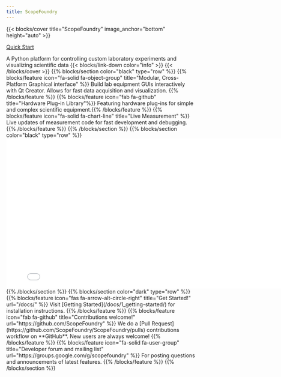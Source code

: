 ```yaml
---
title: ScopeFoundry
---
```


{{< blocks/cover title="ScopeFoundry" image_anchor="bottom" height="auto" >}}
<!--
<a class="btn btn-lg btn-primary me-3 mb-4" href="/docs/"> Learn More <i class="fa-solid fa-list ms-2 "></i>
</a>
--!>
<a class="btn btn-lg btn-secondary me-3 mb-4" href="/docs/1_getting-started">
  Quick Start <i class="fas fa-arrow-alt-circle-right ms-2"></i>
</a>

<p class="lead mt-5">A Python platform for controlling custom laboratory experiments and visualizing scientific data


{{< blocks/link-down color="info" >}}
{{< /blocks/cover >}}








{{% blocks/section color="black" type="row" %}}



{{% blocks/feature icon="fa-solid fa-object-group" title="Modular, Cross-Platform Graphical interface" %}}
Build lab equipment GUIs interactively with Qt Creator. Allows for fast data acquisition and visualization. {{% /blocks/feature %}}

{{% blocks/feature icon="fab fa-github" title="Hardware Plug-in Library"%}}
Featuring hardware plug-ins for simple and complex scientific equipment.{{% /blocks/feature %}}

{{% blocks/feature icon="fa-solid fa-chart-line" title="Live Measurement" %}}
Live updates of measurement code for fast development and debugging.
{{% /blocks/feature %}}


{{% /blocks/section %}}





{{% blocks/section color="black" type="row" %}}

<iframe width="800" height="400" src="//www.youtube.com/embed/kd8OitLPXcM" frameborder="0" allowfullscreen></iframe>



<!--<img src="/sf-demo.png"
    alt="Screenshot Demonstrating ScopeFoundry Software"
    style="max-width: 100%; height: auto; margin: 0rem 0;">

--!>

{{% /blocks/section %}}



{{% blocks/section color="dark" type="row"  %}}

{{% blocks/feature icon="fas fa-arrow-alt-circle-right" title="Get Started!" url="/docs/" %}}
Visit [Getting Started](/docs/1_getting-started/) for installation instructions.

{{% /blocks/feature %}}


{{% blocks/feature icon="fab fa-github" title="Contributions welcome!" url="https://github.com/ScopeFoundry" %}}
We do a [Pull Request](https://github.com/ScopeFoundry/ScopeFoundry/pulls) contributions workflow on **GitHub**. New users are always welcome!
{{% /blocks/feature %}}


{{% blocks/feature icon="fa-solid fa-user-group" title="Developer forum and mailing list" url="https://groups.google.com/g/scopefoundry" %}}
For posting questions and announcements of latest features.
{{% /blocks/feature %}}


{{% /blocks/section %}}


